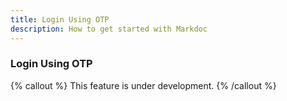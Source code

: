 ```yaml
---
title: Login Using OTP
description: How to get started with Markdoc
---
```


### Login Using OTP

{% callout %}
This feature is under development.
{% /callout %}
